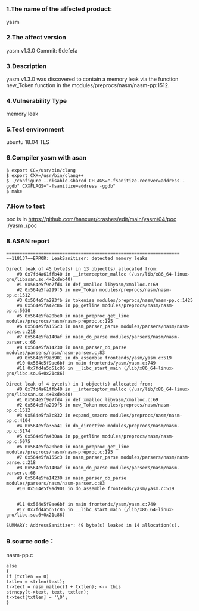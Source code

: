 ### 1.The name of the affected product:
yasm 

### 2.The affect version
yasm v1.3.0
Commit: 9defefa

### 3.Description
yasm v1.3.0 was discovered to contain a memory leak via the function new_Token function in the modules/preprocs/nasm/nasm-pp:1512.

### 4.Vulnerability Type
memory leak

### 5.Test environment
ubuntu 18.04 TLS

### 6.Compiler yasm with asan
```
$ export CC=/usr/bin/clang
$ export CXX=/usr/bin/clang++
$ ./configure --disable-shared CFLAGS="-fsanitize-recover=address -ggdb" CXXFLAGS="-fsanitize=address -ggdb" 
$ make
```

### 7.How to test
poc is in https://github.com/hanxuer/crashes/edit/main/yasm/04/poc
./yasm ./poc

### 8.ASAN report
```
=================================================================
==118137==ERROR: LeakSanitizer: detected memory leaks

Direct leak of 45 byte(s) in 13 object(s) allocated from:
    #0 0x7fd4a61ffb40 in __interceptor_malloc (/usr/lib/x86_64-linux-gnu/libasan.so.4+0xdeb40)
    #1 0x564e5f9e7fd4 in def_xmalloc libyasm/xmalloc.c:69
    #2 0x564e5fa299f5 in new_Token modules/preprocs/nasm/nasm-pp.c:1512
    #3 0x564e5fa293fb in tokenise modules/preprocs/nasm/nasm-pp.c:1425
    #4 0x564e5fa42c86 in pp_getline modules/preprocs/nasm/nasm-pp.c:5030
    #5 0x564e5fa20be0 in nasm_preproc_get_line modules/preprocs/nasm/nasm-preproc.c:195
    #6 0x564e5fa155c3 in nasm_parser_parse modules/parsers/nasm/nasm-parse.c:218
    #7 0x564e5fa140af in nasm_do_parse modules/parsers/nasm/nasm-parser.c:66
    #8 0x564e5fa14230 in nasm_parser_do_parse modules/parsers/nasm/nasm-parser.c:83
    #9 0x564e5f9ad901 in do_assemble frontends/yasm/yasm.c:519
    #10 0x564e5f9ae6bf in main frontends/yasm/yasm.c:749
    #11 0x7fd4a5d51c86 in __libc_start_main (/lib/x86_64-linux-gnu/libc.so.6+0x21c86)

Direct leak of 4 byte(s) in 1 object(s) allocated from:
    #0 0x7fd4a61ffb40 in __interceptor_malloc (/usr/lib/x86_64-linux-gnu/libasan.so.4+0xdeb40)
    #1 0x564e5f9e7fd4 in def_xmalloc libyasm/xmalloc.c:69
    #2 0x564e5fa299f5 in new_Token modules/preprocs/nasm/nasm-pp.c:1512
    #3 0x564e5fa3c832 in expand_smacro modules/preprocs/nasm/nasm-pp.c:4104
    #4 0x564e5fa35a41 in do_directive modules/preprocs/nasm/nasm-pp.c:3174
    #5 0x564e5fa430aa in pp_getline modules/preprocs/nasm/nasm-pp.c:5075
    #6 0x564e5fa20be0 in nasm_preproc_get_line modules/preprocs/nasm/nasm-preproc.c:195
    #7 0x564e5fa155c3 in nasm_parser_parse modules/parsers/nasm/nasm-parse.c:218
    #8 0x564e5fa140af in nasm_do_parse modules/parsers/nasm/nasm-parser.c:66
    #9 0x564e5fa14230 in nasm_parser_do_parse modules/parsers/nasm/nasm-parser.c:83
    #10 0x564e5f9ad901 in do_assemble frontends/yasm/yasm.c:519


    #11 0x564e5f9ae6bf in main frontends/yasm/yasm.c:749
    #12 0x7fd4a5d51c86 in __libc_start_main (/lib/x86_64-linux-gnu/libc.so.6+0x21c86)

SUMMARY: AddressSanitizer: 49 byte(s) leaked in 14 allocation(s).
```
### 9.source code：
nasm-pp.c
```
else
{
if (txtlen == 0)
txtlen = strlen(text);
t->text = nasm_malloc(1 + txtlen); <-- this
strncpy(t->text, text, txtlen);
t->text[txtlen] = '\0';
}
```
